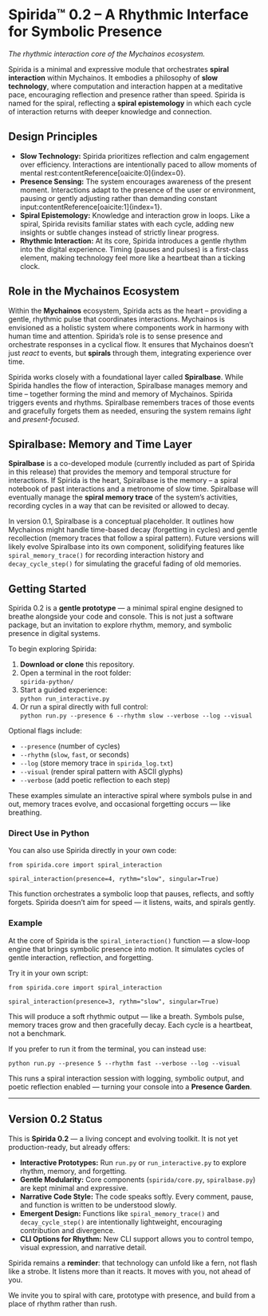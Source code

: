 # Spirida™ 0.2 – A Rhythmic Interface for Symbolic Presence

*The rhythmic interaction core of the Mychainos ecosystem.*

Spirida is a minimal and expressive module that orchestrates **spiral interaction** within Mychainos. It embodies a philosophy of **slow technology**, where computation and interaction happen at a meditative pace, encouraging reflection and presence rather than speed. Spirida is named for the spiral, reflecting a **spiral epistemology** in which each cycle of interaction returns with deeper knowledge and connection.

## Design Principles

- **Slow Technology:** Spirida prioritizes reflection and calm engagement over efficiency. Interactions are intentionally paced to allow moments of mental rest:contentReference[oaicite:0]{index=0}.
- **Presence Sensing:** The system encourages awareness of the present moment. Interactions adapt to the presence of the user or environment, pausing or gently adjusting rather than demanding constant input:contentReference[oaicite:1]{index=1}.
- **Spiral Epistemology:** Knowledge and interaction grow in loops. Like a spiral, Spirida revisits familiar states with each cycle, adding new insights or subtle changes instead of strictly linear progress.
- **Rhythmic Interaction:** At its core, Spirida introduces a gentle rhythm into the digital experience. Timing (pauses and pulses) is a first-class element, making technology feel more like a heartbeat than a ticking clock.

## Role in the Mychainos Ecosystem

Within the **Mychainos** ecosystem, Spirida acts as the heart – providing a gentle, rhythmic pulse that coordinates interactions. Mychainos is envisioned as a holistic system where components work in harmony with human time and attention. Spirida’s role is to sense presence and orchestrate responses in a cyclical flow. It ensures that Mychainos doesn’t just *react* to events, but **spirals** through them, integrating experience over time.

Spirida works closely with a foundational layer called **Spiralbase**. While Spirida handles the flow of interaction, Spiralbase manages memory and time – together forming the mind and memory of Mychainos. Spirida triggers events and rhythms. Spiralbase remembers traces of those events and gracefully forgets them as needed, ensuring the system remains *light* and *present-focused*.

## Spiralbase: Memory and Time Layer

**Spiralbase** is a co-developed module (currently included as part of Spirida in this release) that provides the memory and temporal structure for interactions. If Spirida is the heart, Spiralbase is the memory – a spiral notebook of past interactions and a metronome of slow time. Spiralbase will eventually manage the **spiral memory trace** of the system’s activities, recording cycles in a way that can be revisited or allowed to decay.

In version 0.1, Spiralbase is a conceptual placeholder. It outlines how Mychainos might handle time-based decay (forgetting in cycles) and gentle recollection (memory traces that follow a spiral pattern). Future versions will likely evolve Spiralbase into its own component, solidifying features like `spiral_memory_trace()` for recording interaction history and `decay_cycle_step()` for simulating the graceful fading of old memories.

## Getting Started

Spirida 0.2 is a **gentle prototype** — a minimal spiral engine designed to breathe alongside your code and console. This is not just a software package, but an invitation to explore rhythm, memory, and symbolic presence in digital systems.

To begin exploring Spirida:

1. **Download or clone** this repository.
2. Open a terminal in the root folder:  
   `spirida-python/`
3. Start a guided experience:  
   `python run_interactive.py`
4. Or run a spiral directly with full control:  
   `python run.py --presence 6 --rhythm slow --verbose --log --visual`

Optional flags include:

- `--presence` (number of cycles)
- `--rhythm` (`slow`, `fast`, or seconds)
- `--log` (store memory trace in `spirida_log.txt`)
- `--visual` (render spiral pattern with ASCII glyphs)
- `--verbose` (add poetic reflection to each step)

These examples simulate an interactive spiral where symbols pulse in and out, memory traces evolve, and occasional forgetting occurs — like breathing.

### Direct Use in Python

You can also use Spirida directly in your own code:

`from spirida.core import spiral_interaction`

`spiral_interaction(presence=4, rythm="slow", singular=True)`

This function orchestrates a symbolic loop that pauses, reflects, and softly forgets. Spirida doesn’t aim for speed — it listens, waits, and spirals gently.

### Example

At the core of Spirida is the `spiral_interaction()` function — a slow-loop engine that brings symbolic presence into motion. It simulates cycles of gentle interaction, reflection, and forgetting.

Try it in your own script:

`from spirida.core import spiral_interaction`

`spiral_interaction(presence=3, rythm="slow", singular=True)`

This will produce a soft rhythmic output — like a breath. Symbols pulse, memory traces grow and then gracefully decay. Each cycle is a heartbeat, not a benchmark.

If you prefer to run it from the terminal, you can instead use:

`python run.py --presence 5 --rhythm fast --verbose --log --visual`

This runs a spiral interaction session with logging, symbolic output, and poetic reflection enabled — turning your console into a **Presence Garden**.

---

## Version 0.2 Status

This is **Spirida 0.2** — a living concept and evolving toolkit. It is not yet production-ready, but already offers:

- **Interactive Prototypes:** Run `run.py` or `run_interactive.py` to explore rhythm, memory, and forgetting.
- **Gentle Modularity:** Core components (`spirida/core.py`, `spiralbase.py`) are kept minimal and expressive.
- **Narrative Code Style:** The code speaks softly. Every comment, pause, and function is written to be understood slowly.
- **Emergent Design:** Functions like `spiral_memory_trace()` and `decay_cycle_step()` are intentionally lightweight, encouraging contribution and divergence.
- **CLI Options for Rhythm:** New CLI support allows you to control tempo, visual expression, and narrative detail.

Spirida remains a **reminder**: that technology can unfold like a fern, not flash like a strobe. It listens more than it reacts. It moves with you, not ahead of you.

We invite you to spiral with care, prototype with presence, and build from a place of rhythm rather than rush.
